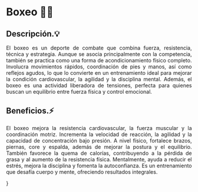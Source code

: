 # Boxeo 🥊🔥


## Descripción.💡

<p align="justify">El boxeo es un deporte de combate que combina fuerza, resistencia, técnica y estrategia. Aunque se asocia principalmente con la competencia, también se practica como una forma de acondicionamiento físico completo. Involucra movimientos rápidos, coordinación de pies y manos, así como reflejos agudos, lo que lo convierte en un entrenamiento ideal para mejorar la condición cardiovascular, la agilidad y la disciplina mental. Además, el boxeo es una actividad liberadora de tensiones, perfecta para quienes buscan un equilibrio entre fuerza física y control emocional.</p>


## Beneficios.⚡

<p align="justify">El boxeo mejora la resistencia cardiovascular, la fuerza muscular y la coordinación motriz. Incrementa la velocidad de reacción, la agilidad y la capacidad de concentración bajo presión. A nivel físico, fortalece brazos, piernas, core y espalda, además de mejorar la postura y el equilibrio. También favorece la quema de calorías, contribuyendo a la pérdida de grasa y al aumento de la resistencia física. Mentalmente, ayuda a reducir el estrés, mejora la disciplina y fomenta la autoconfianza. Es un entrenamiento que desafía cuerpo y mente, ofreciendo resultados integrales.</p>}